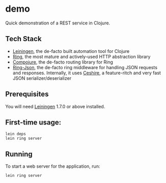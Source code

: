# demo

Quick demonstration of a REST service in Clojure.

## Tech Stack

* [Leiningen](http://leiningen.org/), the de-facto built automation tool for Clojure
* [Ring](https://github.com/ring-clojure/ring), the most mature and actively-used HTTP abstraction library
* [Compojure](https://github.com/weavejester/compojure), the de-facto routing library for Ring
* [Ring-Json](https://github.com/ring-clojure/ring-json), the de-facto ring middleware for handling JSON requests and responses.  Internally, it uses [Ceshire](https://github.com/dakrone/cheshire), a feature-ritch and very fast JSON serializer/deserializer

## Prerequisites

You will need [Leiningen][1] 1.7.0 or above installed.

[1]: https://github.com/technomancy/leiningen

## First-time usage:

    lein deps
    lein ring server

## Running

To start a web server for the application, run:

    lein ring server
